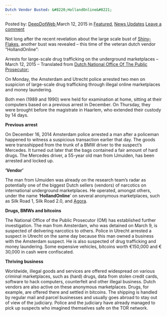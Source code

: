 ```yaml
---
Dutch Vendor Busted: &#8220;HollandOnline&#8221;
---
```

<article class="post-listing post-9438 post type-post status-publish format-standard has-post-thumbnail hentry category-deepdot-news category-news-updates tag-bust tag-dutch tag-hollandonline tag-vendor">
<div class="post-inner">
<p class="post-meta">
<span>Posted by: <a href="https://www.deepdotweb.com/author/admin/" title="">DeepDotWeb </a></span>
<span>March 12, 2015</span>
<span>in <a href="https://www.deepdotweb.com/category/deepdot-news/" rel="category tag">Featured</a>, <a href="https://www.deepdotweb.com/category/news-updates/" rel="category tag">News Updates</a></span>
<span><a href="https://www.deepdotweb.com/2015/03/12/dutch-vendor-bust-hollandonline/#respond">Leave a comment</a></span>
</p>
<div class="clear"></div>
<div class="entry">
<p>Not long after the recent revelation about the large scale bust of <a href="http://www.deepdotweb.com/2015/03/12/shiny-flakes-bust-38-houses-raided/" target="_blank">Shiny-Flakes</a>, another bust was revealed &#8211; this time of the veteran dutch vendor &#8220;HollandOnline&#8221;:</p>
<p>Arrests for large-scale drug trafficking on the underground marketplaces &#8211; March 12, 2015 – Translated from <a href="https://www.om.nl/actueel/nieuwsberichten/@88570/aanhoudingen/" target="_blank">Dutch National Office Of The Public Prosecutor:</a></p>
<p>On Monday, the Amsterdam and Utrecht police arrested two men on suspicion of large-scale drug trafficking through illegal online marketplaces and money laundering.</p>
<p>Both men (1989 and 1990) were held for examination at home, sitting at their computers based on a previous arrest in December. On Thursday, they were brought before the magistrate in Haarlem, who extended their custody by 14 days.</p>
<p><strong>Previous arrest</strong></p>
<p>On December 16, 2014 Amsterdam police arrested a man after a policeman happened to witness a suspicious transaction earlier that day. The goods were transshipped from the trunk of a BMW driver to the suspect’s Mercedes. It turned out later that the bags contained a fair amount of hard drugs. The Mercedes driver, a 55-year old man from IJmuiden, has been arrested and locked up.</p>
<p><strong>&#8216;Vendor&#8217;</strong></p>
<p>The man from IJmuiden was already on the research team’s radar as potentially one of the biggest Dutch sellers (vendors) of narcotics on international underground marketplaces. He operated, amongst others, under the name ‘<strong>HollandOnline</strong>’ on several anonymous marketplaces, such as Silk Road 1, Silk Road 2.0, and <a href="http://www.deepdotweb.com/marketplace-directory/listing/agora-market" target="_blank">Agora</a>.</p>
<p><strong>Drugs, BMWs and bitcoins</strong></p>
<p>The National Office of the Public Prosecutor (OM) has established further investigation. The man from Amsterdam, who was detained on March 9, is suspected of delivering narcotics to others. Police in Utrecht arrested a suspect in Utrecht on the same day because this man owned a business with the Amsterdam suspect. He is also suspected of drug trafficking and money laundering. Some expensive vehicles, bitcoins worth €150,000 and € 30,000 in cash were confiscated.</p>
<p><strong>Thriving business</strong></p>
<p>Worldwide, illegal goods and services are offered widespread on various criminal marketplaces, such as (hard) drugs, data from stolen credit cards, software to hack computers, counterfeit and other illegal business. Dutch vendors are also active on these anonymous marketplaces. Drugs, for example, are offered there and settled in bitcoins. The shipping is handled by regular mail and parcel businesses and usually goes abroad to stay out of view of the judiciary. Police and the judiciary have already managed to pick up suspects who imagined themselves safe on the TOR network.</p>
</div>
<span style="display:none"><a href="https://www.deepdotweb.com/tag/bust/" rel="tag">bust</a> <a href="https://www.deepdotweb.com/tag/dutch/" rel="tag">dutch</a> <a href="https://www.deepdotweb.com/tag/hollandonline/" rel="tag">hollandonline</a> <a href="https://www.deepdotweb.com/tag/vendor/" rel="tag">vendor</a></span> <span style="display:none" class="updated">2015-03-12</span>
<div style="display:none" class="vcard author" itemprop="author" itemscope itemtype="http://schema.org/Person"><strong class="fn" itemprop="name">